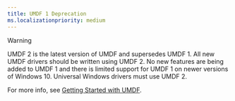 ```yaml
---
title: UMDF 1 Deprecation
ms.localizationpriority: medium
---
```

> [!WARNING]
> UMDF 2 is the latest version of UMDF and supersedes UMDF 1.  All new UMDF drivers should be written using UMDF 2.  No new features are being added to UMDF 1 and there is limited support for UMDF 1 on newer versions of Windows 10.  Universal Windows drivers must use UMDF 2.
>
> For more info, see [Getting Started with UMDF](https://docs.microsoft.com/en-us/windows-hardware/drivers/wdf/getting-started-with-umdf-version-2).
